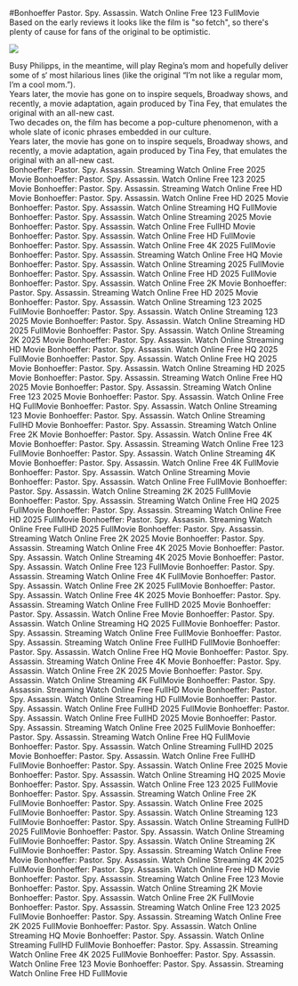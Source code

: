 #Bonhoeffer Pastor. Spy. Assassin. Watch Online Free 123 FullMovie  
Based on the early reviews it looks like the film is "so fetch", so there's plenty of cause for fans of the original to be optimistic.  
  
[![](https://i.imgur.com/qSNzIqt.png)](https://movie.rssnews.media/IebzCkXsV.php)  
  
Busy Philipps, in the meantime, will play Regina’s mom and hopefully deliver some of s‘ most hilarious lines (like the original “I’m not like a regular mom, I’m a cool mom.”).  
Years later, the movie has gone on to inspire sequels, Broadway shows, and recently, a movie adaptation, again produced by Tina Fey, that emulates the original with an all-new cast.  
Two decades on, the film has become a pop-culture phenomenon, with a whole slate of iconic phrases embedded in our culture.  
Years later, the movie has gone on to inspire sequels, Broadway shows, and recently, a movie adaptation, again produced by Tina Fey, that emulates the original with an all-new cast.  
Bonhoeffer: Pastor. Spy. Assassin. Streaming Watch Online Free 2025 Movie
Bonhoeffer: Pastor. Spy. Assassin. Watch Online Free 123 2025 Movie
Bonhoeffer: Pastor. Spy. Assassin. Streaming Watch Online Free HD Movie
Bonhoeffer: Pastor. Spy. Assassin. Watch Online Free HD 2025 Movie
Bonhoeffer: Pastor. Spy. Assassin. Watch Online Streaming HQ FullMovie
Bonhoeffer: Pastor. Spy. Assassin. Watch Online Streaming 2025 Movie
Bonhoeffer: Pastor. Spy. Assassin. Watch Online Free FullHD Movie
Bonhoeffer: Pastor. Spy. Assassin. Watch Online Free HD FullMovie
Bonhoeffer: Pastor. Spy. Assassin. Watch Online Free 4K 2025 FullMovie
Bonhoeffer: Pastor. Spy. Assassin. Streaming Watch Online Free HQ Movie
Bonhoeffer: Pastor. Spy. Assassin. Watch Online Streaming 2025 FullMovie
Bonhoeffer: Pastor. Spy. Assassin. Watch Online Free HD 2025 FullMovie
Bonhoeffer: Pastor. Spy. Assassin. Watch Online Free 2K Movie
Bonhoeffer: Pastor. Spy. Assassin. Streaming Watch Online Free HD 2025 Movie
Bonhoeffer: Pastor. Spy. Assassin. Watch Online Streaming 123 2025 FullMovie
Bonhoeffer: Pastor. Spy. Assassin. Watch Online Streaming 123 2025 Movie
Bonhoeffer: Pastor. Spy. Assassin. Watch Online Streaming HD 2025 FullMovie
Bonhoeffer: Pastor. Spy. Assassin. Watch Online Streaming 2K 2025 Movie
Bonhoeffer: Pastor. Spy. Assassin. Watch Online Streaming HD Movie
Bonhoeffer: Pastor. Spy. Assassin. Watch Online Free HQ 2025 FullMovie
Bonhoeffer: Pastor. Spy. Assassin. Watch Online Free HQ 2025 Movie
Bonhoeffer: Pastor. Spy. Assassin. Watch Online Streaming HD 2025 Movie
Bonhoeffer: Pastor. Spy. Assassin. Streaming Watch Online Free HQ 2025 Movie
Bonhoeffer: Pastor. Spy. Assassin. Streaming Watch Online Free 123 2025 Movie
Bonhoeffer: Pastor. Spy. Assassin. Watch Online Free HQ FullMovie
Bonhoeffer: Pastor. Spy. Assassin. Watch Online Streaming 123 Movie
Bonhoeffer: Pastor. Spy. Assassin. Watch Online Streaming FullHD Movie
Bonhoeffer: Pastor. Spy. Assassin. Streaming Watch Online Free 2K Movie
Bonhoeffer: Pastor. Spy. Assassin. Watch Online Free 4K Movie
Bonhoeffer: Pastor. Spy. Assassin. Streaming Watch Online Free 123 FullMovie
Bonhoeffer: Pastor. Spy. Assassin. Watch Online Streaming 4K Movie
Bonhoeffer: Pastor. Spy. Assassin. Watch Online Free 4K FullMovie
Bonhoeffer: Pastor. Spy. Assassin. Watch Online Streaming Movie
Bonhoeffer: Pastor. Spy. Assassin. Watch Online Free FullMovie
Bonhoeffer: Pastor. Spy. Assassin. Watch Online Streaming 2K 2025 FullMovie
Bonhoeffer: Pastor. Spy. Assassin. Streaming Watch Online Free HQ 2025 FullMovie
Bonhoeffer: Pastor. Spy. Assassin. Streaming Watch Online Free HD 2025 FullMovie
Bonhoeffer: Pastor. Spy. Assassin. Streaming Watch Online Free FullHD 2025 FullMovie
Bonhoeffer: Pastor. Spy. Assassin. Streaming Watch Online Free 2K 2025 Movie
Bonhoeffer: Pastor. Spy. Assassin. Streaming Watch Online Free 4K 2025 Movie
Bonhoeffer: Pastor. Spy. Assassin. Watch Online Streaming 4K 2025 Movie
Bonhoeffer: Pastor. Spy. Assassin. Watch Online Free 123 FullMovie
Bonhoeffer: Pastor. Spy. Assassin. Streaming Watch Online Free 4K FullMovie
Bonhoeffer: Pastor. Spy. Assassin. Watch Online Free 2K 2025 FullMovie
Bonhoeffer: Pastor. Spy. Assassin. Watch Online Free 4K 2025 Movie
Bonhoeffer: Pastor. Spy. Assassin. Streaming Watch Online Free FullHD 2025 Movie
Bonhoeffer: Pastor. Spy. Assassin. Watch Online Free Movie
Bonhoeffer: Pastor. Spy. Assassin. Watch Online Streaming HQ 2025 FullMovie
Bonhoeffer: Pastor. Spy. Assassin. Streaming Watch Online Free FullMovie
Bonhoeffer: Pastor. Spy. Assassin. Streaming Watch Online Free FullHD FullMovie
Bonhoeffer: Pastor. Spy. Assassin. Watch Online Free HQ Movie
Bonhoeffer: Pastor. Spy. Assassin. Streaming Watch Online Free 4K Movie
Bonhoeffer: Pastor. Spy. Assassin. Watch Online Free 2K 2025 Movie
Bonhoeffer: Pastor. Spy. Assassin. Watch Online Streaming 4K FullMovie
Bonhoeffer: Pastor. Spy. Assassin. Streaming Watch Online Free FullHD Movie
Bonhoeffer: Pastor. Spy. Assassin. Watch Online Streaming HD FullMovie
Bonhoeffer: Pastor. Spy. Assassin. Watch Online Free FullHD 2025 FullMovie
Bonhoeffer: Pastor. Spy. Assassin. Watch Online Free FullHD 2025 Movie
Bonhoeffer: Pastor. Spy. Assassin. Streaming Watch Online Free 2025 FullMovie
Bonhoeffer: Pastor. Spy. Assassin. Streaming Watch Online Free HQ FullMovie
Bonhoeffer: Pastor. Spy. Assassin. Watch Online Streaming FullHD 2025 Movie
Bonhoeffer: Pastor. Spy. Assassin. Watch Online Free FullHD FullMovie
Bonhoeffer: Pastor. Spy. Assassin. Watch Online Free 2025 Movie
Bonhoeffer: Pastor. Spy. Assassin. Watch Online Streaming HQ 2025 Movie
Bonhoeffer: Pastor. Spy. Assassin. Watch Online Free 123 2025 FullMovie
Bonhoeffer: Pastor. Spy. Assassin. Streaming Watch Online Free 2K FullMovie
Bonhoeffer: Pastor. Spy. Assassin. Watch Online Free 2025 FullMovie
Bonhoeffer: Pastor. Spy. Assassin. Watch Online Streaming 123 FullMovie
Bonhoeffer: Pastor. Spy. Assassin. Watch Online Streaming FullHD 2025 FullMovie
Bonhoeffer: Pastor. Spy. Assassin. Watch Online Streaming FullMovie
Bonhoeffer: Pastor. Spy. Assassin. Watch Online Streaming 2K FullMovie
Bonhoeffer: Pastor. Spy. Assassin. Streaming Watch Online Free Movie
Bonhoeffer: Pastor. Spy. Assassin. Watch Online Streaming 4K 2025 FullMovie
Bonhoeffer: Pastor. Spy. Assassin. Watch Online Free HD Movie
Bonhoeffer: Pastor. Spy. Assassin. Streaming Watch Online Free 123 Movie
Bonhoeffer: Pastor. Spy. Assassin. Watch Online Streaming 2K Movie
Bonhoeffer: Pastor. Spy. Assassin. Watch Online Free 2K FullMovie
Bonhoeffer: Pastor. Spy. Assassin. Streaming Watch Online Free 123 2025 FullMovie
Bonhoeffer: Pastor. Spy. Assassin. Streaming Watch Online Free 2K 2025 FullMovie
Bonhoeffer: Pastor. Spy. Assassin. Watch Online Streaming HQ Movie
Bonhoeffer: Pastor. Spy. Assassin. Watch Online Streaming FullHD FullMovie
Bonhoeffer: Pastor. Spy. Assassin. Streaming Watch Online Free 4K 2025 FullMovie
Bonhoeffer: Pastor. Spy. Assassin. Watch Online Free 123 Movie
Bonhoeffer: Pastor. Spy. Assassin. Streaming Watch Online Free HD FullMovie